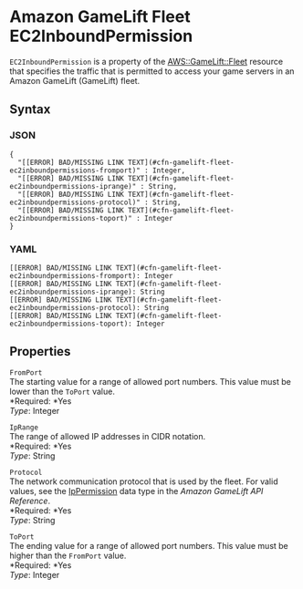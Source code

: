 # Amazon GameLift Fleet EC2InboundPermission<a name="aws-properties-gamelift-fleet-ec2inboundpermission"></a>

`EC2InboundPermission` is a property of the [AWS::GameLift::Fleet](aws-resource-gamelift-fleet.md) resource that specifies the traffic that is permitted to access your game servers in an Amazon GameLift \(GameLift\) fleet\.

## Syntax<a name="w3ab2c21c14e1026b5"></a>

### JSON<a name="aws-properties-gamelift-fleet-ec2inboundpermission-syntax.json"></a>

```
{
  "[[ERROR] BAD/MISSING LINK TEXT](#cfn-gamelift-fleet-ec2inboundpermissions-fromport)" : Integer,
  "[[ERROR] BAD/MISSING LINK TEXT](#cfn-gamelift-fleet-ec2inboundpermissions-iprange)" : String,
  "[[ERROR] BAD/MISSING LINK TEXT](#cfn-gamelift-fleet-ec2inboundpermissions-protocol)" : String,
  "[[ERROR] BAD/MISSING LINK TEXT](#cfn-gamelift-fleet-ec2inboundpermissions-toport)" : Integer
}
```

### YAML<a name="aws-properties-gamelift-fleet-ec2inboundpermission-syntax.yaml"></a>

```
[[ERROR] BAD/MISSING LINK TEXT](#cfn-gamelift-fleet-ec2inboundpermissions-fromport): Integer
[[ERROR] BAD/MISSING LINK TEXT](#cfn-gamelift-fleet-ec2inboundpermissions-iprange): String
[[ERROR] BAD/MISSING LINK TEXT](#cfn-gamelift-fleet-ec2inboundpermissions-protocol): String
[[ERROR] BAD/MISSING LINK TEXT](#cfn-gamelift-fleet-ec2inboundpermissions-toport): Integer
```

## Properties<a name="w3ab2c21c14e1026b7"></a>

`FromPort`  
The starting value for a range of allowed port numbers\. This value must be lower than the `ToPort` value\.  
*Required: *Yes  
*Type*: Integer

`IpRange`  
The range of allowed IP addresses in CIDR notation\.  
*Required: *Yes  
*Type*: String

`Protocol`  
The network communication protocol that is used by the fleet\. For valid values, see the [IpPermission](http://docs.aws.amazon.com/gamelift/latest/apireference/API_IpPermission.html) data type in the *Amazon GameLift API Reference*\.  
*Required: *Yes  
*Type*: String

`ToPort`  
The ending value for a range of allowed port numbers\. This value must be higher than the `FromPort` value\.   
*Required: *Yes  
*Type*: Integer